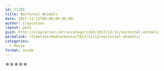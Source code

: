 ```yaml
---
id: 21205
title: Nocturnal Animals
date: 2017-11-12T00:00:00-06:00
author: claycarson
layout: post
guid: http://claycarson.net/uncategorized/2017/11/12/nocturnal-animals/
permalink: /timeline/media/movie/2017/11/12/nocturnal-animals/
categories:
  - Movie
format: aside
---
```

<div class="media-details"></div>

<div class="media-creator"></div>

<div class="media-rating">☆☆☆☆☆</div>